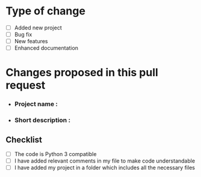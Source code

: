 # Type of change 

- [ ] Added new project
- [ ] Bug fix
- [ ] New features 
- [ ] Enhanced documentation

# Changes proposed in this pull request

* ### Project name :


* ### Short description : 

## Checklist

- [ ] The code is Python 3 compatible
- [ ] I have added relevant comments in my file to make code understandable
- [ ] I have added my project in a folder which includes all the necessary files 
